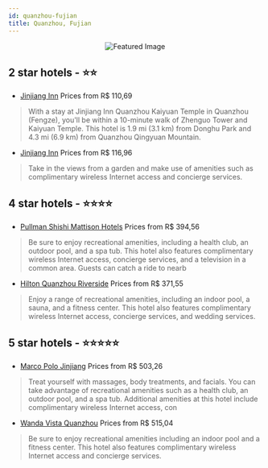 ```yaml
---
id: quanzhou-fujian
title: Quanzhou, Fujian
---
```


<center><img src="https://i.travelapi.com/hotels/4000000/3410000/3402400/3402379/9c9b800a_z.jpg" alt="Featured Image" /></center>


##  2 star hotels - ⭐️⭐️

-    [Jinjiang Inn](https://us.hurb.com/hotels/quanzhou/jinjiang-inn-JNP-JP582964?cmp=18055) Prices from R$ 110,69
   > With a stay at Jinjiang Inn Quanzhou Kaiyuan Temple in Quanzhou (Fengze), you'll be within a 10-minute walk of Zhenguo Tower and Kaiyuan Temple. This hotel is 1.9 mi (3.1 km) from Donghu Park and 4.3 mi (6.9 km) from Quanzhou Qingyuan Mountain.
-    [Jinjiang Inn](https://us.hurb.com/hotels/quanzhou/jinjiang-inn-JNP-JP199084?cmp=18055) Prices from R$ 116,96
   > Take in the views from a garden and make use of amenities such as complimentary wireless Internet access and concierge services.

##  4 star hotels - ⭐️⭐️⭐️⭐️

-    [Pullman Shishi Mattison Hotels](https://us.hurb.com/hotels/quanzhou/pullman-shishi-mattison-hotels-JNP-JP789385?cmp=18055) Prices from R$ 394,56
   > Be sure to enjoy recreational amenities, including a health club, an outdoor pool, and a spa tub. This hotel also features complimentary wireless Internet access, concierge services, and a television in a common area. Guests can catch a ride to nearb
-    [Hilton Quanzhou Riverside](https://us.hurb.com/hotels/quanzhou/hilton-quanzhou-riverside-JNP-JP02704P?cmp=18055) Prices from R$ 371,55
   > Enjoy a range of recreational amenities, including an indoor pool, a sauna, and a fitness center. This hotel also features complimentary wireless Internet access, concierge services, and wedding services.

##  5 star hotels - ⭐️⭐️⭐️⭐️⭐️

-    [Marco Polo Jinjiang](https://us.hurb.com/hotels/quanzhou/marco-polo-jinjiang-JNP-JP902654?cmp=18055) Prices from R$ 503,26
   > Treat yourself with massages, body treatments, and facials. You can take advantage of recreational amenities such as a health club, an outdoor pool, and a spa tub. Additional amenities at this hotel include complimentary wireless Internet access, con
-    [Wanda Vista Quanzhou](https://us.hurb.com/hotels/quanzhou/wanda-vista-quanzhou-JNP-JP266818?cmp=18055) Prices from R$ 515,04
   > Be sure to enjoy recreational amenities including an indoor pool and a fitness center. This hotel also features complimentary wireless Internet access and concierge services.
